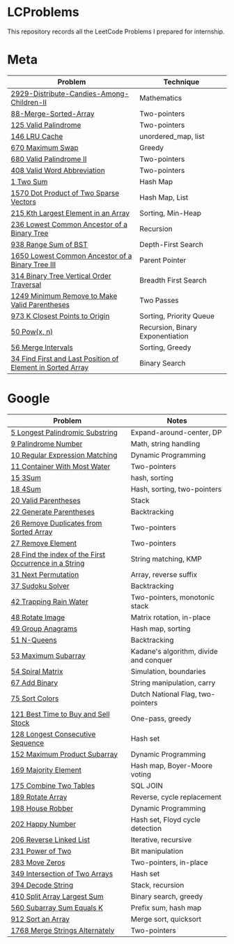 # LCProblems
This repository records all the LeetCode Problems I prepared for internship.


# Meta
| Problem | Technique |
|---------|-----------|
| [2929-Distribute-Candies-Among-Children-II](Meta/2929%20Distribute%20Candies%20Among%20Children%20II.md) | Mathematics  |
| [88-Merge-Sorted-Array](Meta/88%20Merge%20Sorted%20Array.md) | Two-pointers |
| [125 Valid Palindrome](Meta/125%20Valid%20Palindrome.md) | Two-pointers |
| [146 LRU Cache](Meta/146%20LRU%20Cache.md)| unordered_map, list |
| [670 Maximum Swap](Meta/670%20Maximum%20Swap.md) | Greedy |
| [680 Valid Palindrome II](Meta/680%20Valid%20Palindrome%20II.md) | Two-pointers |
| [408 Valid Word Abbreviation](Meta/408%20Valid%20Word%20Abbreviation.md) | Two-pointers |
| [1 Two Sum](Meta/1%20Two%20Sum.md) | Hash Map |
| [1570 Dot Product of Two Sparse Vectors](Meta/1570%20Dot%20Product%20of%20Two%20Sparse%20Vector.md) | Hash Map, List |
| [215 Kth Largest Element in an Array](Meta/215%20Kth%20Largest%20Element%20in%20an%20Array.md) | Sorting, Min-Heap |
| [236 Lowest Common Ancestor of a Binary Tree](Meta/236%20Lowest%20Common%20Ancestor%20of%20a%20Binary%20Tree.md) | Recursion |
| [938 Range Sum of BST](Meta/938%20Range%20Sum%20of%20BST.md) | Depth-First Search |
| [1650 Lowest Common Ancestor of a Binary Tree III](Meta/1650%20Lowest%20Common%20Ancestor%20of%20a%20Binary%20Tree%20III.md) | Parent Pointer |
| [314 Binary Tree Vertical Order Traversal](Meta/314%20Binary%20Tree%20Vertical%20Order%20Traversal.md) | Breadth First Search |
| [1249 Minimum Remove to Make Valid Parentheses](Meta/1249%20Minimum%20Remove%20to%20Make%20Valid%20Parentheses.md) | Two Passes |
| [973 K Closest Points to Origin](Meta/973%20K%20Closest%20Points%20to%20Origin.md) | Sorting, Priority Queue |
| [50 Pow(x, n)](Meta/50%20Pow_x_n.md) | Recursion, Binary Exponentiation |
| [56 Merge Intervals](Meta/56%20Merge%20Intervals.md) | Sorting, Greedy |
| [34 Find First and Last Position of Element in Sorted Array](Meta/34%20Find%20First%20and%20Last%20Position%20of%20Element%20in%20Sorted%20Array.md) | Binary Search |


# Google
| Problem | Notes |
|---------|-------|
| [5 Longest Palindromic Substring](Google/5%20Longest%20Palindromic%20Substring.md) | Expand-around-center, DP |
| [9 Palindrome Number](Google/9%20Palindrome%20Number.md) | Math, string handling |
| [10 Regular Expression Matching](Google/10%20Regular%20Expression%20Matching.md) | Dynamic Programming |
| [11 Container With Most Water](Google/11%20Container%20With%20Most%20Water.md) | Two-pointers |
| [15 3Sum](Google/15%203Sum.md) | hash, sorting |
| [18 4Sum](Google/18%204Sum.md) | Hash, sorting, two-pointers |
| [20 Valid Parentheses](Google/20%20Valid%20Parentheses.md) | Stack |
| [22 Generate Parentheses](Google/22%20Generate%20Parentheses.md) | Backtracking |
| [26 Remove Duplicates from Sorted Array](Google/26%20Remove%20Duplicates%20from%20Sorted%20Array.md) | Two-pointers |
| [27 Remove Element](Google/27%20Remove%20Element.md) | Two-pointers |
| [28 Find the index of the First Occurrence in a String](Google/28%20Find%20the%20index%20of%20the%20First%20Occurrence%20in%20a%20String.md) | String matching, KMP |
| [31 Next Permutation](Google/31%20Next%20Permutation.md) | Array, reverse suffix |
| [37 Sudoku Solver](Google/37%20Sudoku%20Solver.md) | Backtracking |
| [42 Trapping Rain Water](Google/42%20Trapping%20Rain%20water.md) | Two-pointers, monotonic stack |
| [48 Rotate Image](Google/48%20Rotate%20Image.md) | Matrix rotation, in-place |
| [49 Group Anagrams](Google/49%20Group%20Anagrams.md) | Hash map, sorting |
| [51 N-Queens](Google/51%20N-Queens.md) | Backtracking |
| [53 Maximum Subarray](Google/53%20Maximum%20Subarray.md) | Kadane's algorithm, divide and conquer |
| [54 Spiral Matrix](Google/54%20Spiral%20Matrix.md) | Simulation, boundaries |
| [67 Add Binary](Google/67%20Add%20Binary.md) | String manipulation, carry |
| [75 Sort Colors](Google/75%20Sort%20Colors.md) | Dutch National Flag, two-pointers |
| [121 Best Time to Buy and Sell Stock](Google/121%20Best%20Time%20to%20Buy%20and%20Sell%20Stock.md) | One-pass, greedy |
| [128 Longest Consecutive Sequence](Google/128%20Longest%20Consecutive%20Sequence.md) | Hash set |
| [152 Maximum Product Subarray](Google/152%20Maximum%20Product%20Subarray.md) | Dynamic Programming |
| [169 Majority Element](Google/169%20Majority%20Element.md) | Hash map, Boyer-Moore voting |
| [175 Combine Two Tables](Google/175%20Combine%20Two%20Tables.md) | SQL JOIN |
| [189 Rotate Array](Google/189%20Rotate%20Array.md) | Reverse, cycle replacement |
| [198 House Robber](Google/198%20House%20Robber.md) | Dynamic Programming |
| [202 Happy Number](Google/202%20Happy%20Number.md) | Hash set, Floyd cycle detection |
| [206 Reverse Linked List](Google/206%20Reverse%20Linked%20List.md) | Iterative, recursive |
| [231 Power of Two](Google/231%20Power%20of%20Two.md) | Bit manipulation |
| [283 Move Zeros](Google/283%20Move%20Zeros.md) | Two-pointers, in-place |
| [349 Intersection of Two Arrays](Google/349%20Intersection%20of%20Two%20Arrays.md) | Hash set |
| [394 Decode String](Google/394%20Decode%20String.md) | Stack, recursion |
| [410 Split Array Largest Sum](Google/410%20Split%20Array%20Largest%20Sum.md) | Binary search, greedy |
| [560 Subarray Sum Equals K](Google/560%20Subarray%20Sum%20Equals%20K.md) | Prefix sum, hash map |
| [912 Sort an Array](Google/912%20Sort%20an%20Array.md) | Merge sort, quicksort |
| [1768 Merge Strings Alternately](Google/1768%20Merge%20Strings%20Alternately.md) | Two-pointers |

